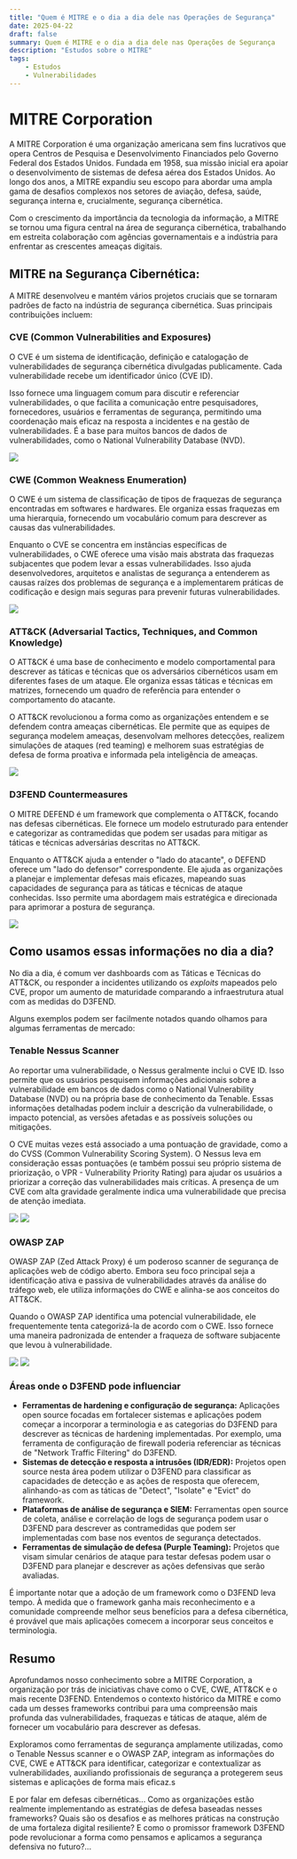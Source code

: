 ```yaml
---
title: "Quem é MITRE e o dia a dia dele nas Operações de Segurança"
date: 2025-04-22
draft: false
summary: Quem é MITRE e o dia a dia dele nas Operações de Segurança
description: "Estudos sobre o MITRE"
tags:
    - Estudos
    - Vulnerabilidades
---
```


# MITRE Corporation
A MITRE Corporation é uma organização americana sem fins lucrativos que opera Centros de Pesquisa e Desenvolvimento Financiados pelo Governo Federal dos Estados Unidos. Fundada em 1958, sua missão inicial era apoiar o desenvolvimento de sistemas de defesa aérea dos Estados Unidos. Ao longo dos anos, a MITRE expandiu seu escopo para abordar uma ampla gama de desafios complexos nos setores de aviação, defesa, saúde, segurança interna e, crucialmente, segurança cibernética.

Com o crescimento da importância da tecnologia da informação, a MITRE se tornou uma figura central na área de segurança cibernética, trabalhando em estreita colaboração com agências governamentais e a indústria para enfrentar as crescentes ameaças digitais.

## MITRE na Segurança Cibernética:
A MITRE desenvolveu e mantém vários projetos cruciais que se tornaram padrões de facto na indústria de segurança cibernética. Suas principais contribuições incluem:

### CVE (Common Vulnerabilities and Exposures)
O CVE é um sistema de identificação, definição e catalogação de vulnerabilidades de segurança cibernética divulgadas publicamente. Cada vulnerabilidade recebe um identificador único (CVE ID).

Isso fornece uma linguagem comum para discutir e referenciar vulnerabilidades, o que facilita a comunicação entre pesquisadores, fornecedores, usuários e ferramentas de segurança, permitindo uma coordenação mais eficaz na resposta a incidentes e na gestão de vulnerabilidades. É a base para muitos bancos de dados de vulnerabilidades, como o National Vulnerability Database (NVD).

<img src="gallery/01.png" class="grid-w33" />

### CWE (Common Weakness Enumeration)
O CWE é um sistema de classificação de tipos de fraquezas de segurança encontradas em softwares e hardwares. Ele organiza essas fraquezas em uma hierarquia, fornecendo um vocabulário comum para descrever as causas das vulnerabilidades.

Enquanto o CVE se concentra em instâncias específicas de vulnerabilidades, o CWE oferece uma visão mais abstrata das fraquezas subjacentes que podem levar a essas vulnerabilidades. Isso ajuda desenvolvedores, arquitetos e analistas de segurança a entenderem as causas raízes dos problemas de segurança e a implementarem práticas de codificação e design mais seguras para prevenir futuras vulnerabilidades.

<img src="gallery/02.jpg" class="grid-w33" />

### ATT&CK (Adversarial Tactics, Techniques, and Common Knowledge)
O ATT&CK é uma base de conhecimento e modelo comportamental para descrever as táticas e técnicas que os adversários cibernéticos usam em diferentes fases de um ataque. Ele organiza essas táticas e técnicas em matrizes, fornecendo um quadro de referência para entender o comportamento do atacante.

O ATT&CK revolucionou a forma como as organizações entendem e se defendem contra ameaças cibernéticas. Ele permite que as equipes de segurança modelem ameaças, desenvolvam melhores detecções, realizem simulações de ataques (red teaming) e melhorem suas estratégias de defesa de forma proativa e informada pela inteligência de ameaças.

<img src="gallery/03.png" class="grid-w33" />

### D3FEND Countermeasures
O MITRE DEFEND é um framework que complementa o ATT&CK, focando nas defesas cibernéticas. Ele fornece um modelo estruturado para entender e categorizar as contramedidas que podem ser usadas para mitigar as táticas e técnicas adversárias descritas no ATT&CK.

Enquanto o ATT&CK ajuda a entender o "lado do atacante", o DEFEND oferece um "lado do defensor" correspondente. Ele ajuda as organizações a planejar e implementar defesas mais eficazes, mapeando suas capacidades de segurança para as táticas e técnicas de ataque conhecidas. Isso permite uma abordagem mais estratégica e direcionada para aprimorar a postura de segurança.

  <img src="gallery/04.png" class="grid-w33" />

## Como usamos essas informações no dia a dia?

No dia a dia, é comum ver dashboards com as Táticas e Técnicas do ATT&CK, ou responder a incidentes utilizando os *exploits* mapeados pelo CVE, propor um aumento de maturidade comparando a infraestrutura atual com as medidas do D3FEND.

Alguns exemplos podem ser facilmente notados quando olhamos para algumas ferramentas de mercado:

### Tenable Nessus Scanner

Ao reportar uma vulnerabilidade, o Nessus geralmente inclui o CVE ID. Isso permite que os usuários pesquisem informações adicionais sobre a vulnerabilidade em bancos de dados como o National Vulnerability Database (NVD) ou na própria base de conhecimento da Tenable. Essas informações detalhadas podem incluir a descrição da vulnerabilidade, o impacto potencial, as versões afetadas e as possíveis soluções ou mitigações.

O CVE muitas vezes está associado a uma pontuação de gravidade, como a do CVSS (Common Vulnerability Scoring System). O Nessus leva em consideração essas pontuações (e também possui seu próprio sistema de priorização, o VPR - Vulnerability Priority Rating) para ajudar os usuários a priorizar a correção das vulnerabilidades mais críticas. A presença de um CVE com alta gravidade geralmente indica uma vulnerabilidade que precisa de atenção imediata.

<img src="nessus.png" />
<img src="nessus2.png" />

### OWASP ZAP

OWASP ZAP (Zed Attack Proxy) é um poderoso scanner de segurança de aplicações web de código aberto. Embora seu foco principal seja a identificação ativa e passiva de vulnerabilidades através da análise do tráfego web, ele utiliza informações do CWE e alinha-se aos conceitos do ATT&CK. 

Quando o OWASP ZAP identifica uma potencial vulnerabilidade, ele frequentemente tenta categorizá-la de acordo com o CWE. Isso fornece uma maneira padronizada de entender a fraqueza de software subjacente que levou à vulnerabilidade.

<img src="owasp_zap.jpg" />
<img src="owasp_zap_report.png" />

### Áreas onde o D3FEND pode influenciar
- **Ferramentas de hardening e configuração de segurança:** Aplicações open source focadas em fortalecer sistemas e aplicações podem começar a incorporar a terminologia e as categorias do D3FEND para descrever as técnicas de hardening implementadas. Por exemplo, uma ferramenta de configuração de firewall poderia referenciar as técnicas de "Network Traffic Filtering" do D3FEND.
- **Sistemas de detecção e resposta a intrusões (IDR/EDR):** Projetos open source nesta área podem utilizar o D3FEND para classificar as capacidades de detecção e as ações de resposta que oferecem, alinhando-as com as táticas de "Detect", "Isolate" e "Evict" do framework.
- **Plataformas de análise de segurança e SIEM:** Ferramentas open source de coleta, análise e correlação de logs de segurança podem usar o D3FEND para descrever as contramedidas que podem ser implementadas com base nos eventos de segurança detectados.
- **Ferramentas de simulação de defesa (Purple Teaming):** Projetos que visam simular cenários de ataque para testar defesas podem usar o D3FEND para planejar e descrever as ações defensivas que serão avaliadas.

É importante notar que a adoção de um framework como o D3FEND leva tempo. À medida que o framework ganha mais reconhecimento e a comunidade compreende melhor seus benefícios para a defesa cibernética, é provável que mais aplicações comecem a incorporar seus conceitos e terminologia.

## Resumo
Aprofundamos nosso conhecimento sobre a MITRE Corporation, a organização por trás de iniciativas chave como o CVE, CWE, ATT&CK e o mais recente D3FEND. Entendemos o contexto histórico da MITRE e como cada um desses frameworks contribui para uma compreensão mais profunda das vulnerabilidades, fraquezas e táticas de ataque, além de fornecer um vocabulário para descrever as defesas.

Exploramos como ferramentas de segurança amplamente utilizadas, como o Tenable Nessus scanner e o OWASP ZAP, integram as informações do CVE, CWE e ATT&CK para identificar, categorizar e contextualizar as vulnerabilidades, auxiliando profissionais de segurança a protegerem seus sistemas e aplicações de forma mais eficaz.s

E por falar em defesas cibernéticas... Como as organizações estão realmente implementando as estratégias de defesa baseadas nesses frameworks? Quais são os desafios e as melhores práticas na construção de uma fortaleza digital resiliente? E como o promissor framework D3FEND pode revolucionar a forma como pensamos e aplicamos a segurança defensiva no futuro?...